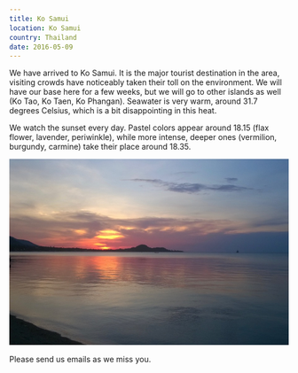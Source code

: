 ```yaml
---
title: Ko Samui
location: Ko Samui
country: Thailand
date: 2016-05-09
---
```


We have arrived to Ko Samui. It is the major tourist destination in the area, visiting crowds have noticeably taken their toll on the environment. We will have our base here for a few weeks, but we will go to other islands as well (Ko Tao, Ko Taen, Ko Phangan). Seawater is very warm, around 31.7 degrees Celsius, which is a bit disappointing in this heat. 

We watch the sunset every day. Pastel colors appear around 18.15 (flax flower, lavender, periwinkle), while more intense, deeper ones (vermilion, burgundy, carmine) take their place around 18.35.

![naplemente Ko Samuin](../../img/0509-1.jpg)

Please send us emails as we miss you. 
